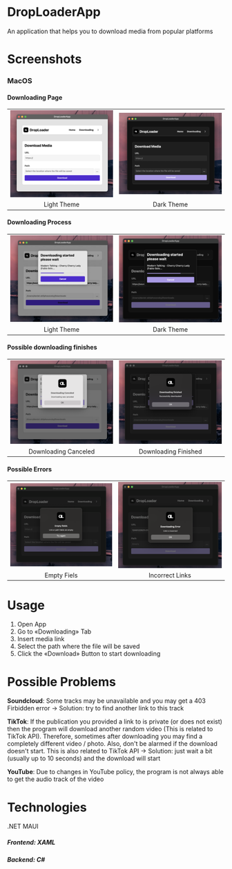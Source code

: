 # DropLoaderApp
An application that helps you to download media from popular platforms

# Screenshots

### MacOS

#### Downloading Page
<table>
  <tr>
    <td><img src="images/MacOS/DownloadingPage_LightTheme.png" width="300" alt="Light Theme Page"></td>
    <td><img src="images/MacOS/DownloadingPage_DarkTheme.png" width="300" alt="Dark Theme Page"></td>
  </tr>
  <tr>
    <td align="center">Light Theme</td>
    <td align="center">Dark Theme</td>
  </tr>
</table>

#### Downloading Process
<table>
  <tr>
    <td><img src="images/MacOS/DownloadingContext_LightTheme.png" width="300" alt="Light Theme Context"></td>
    <td><img src="images/MacOS/DownloadingContext_DarkTheme.png" width="300" alt="Dark Theme Context"></td>
  </tr>
  <tr>
    <td align="center">Light Theme</td>
    <td align="center">Dark Theme</td>
  </tr>
</table>

#### Possible downloading finishes
<table>
  <tr>
    <td><img src="images/MacOS/DownloadingCanceled.png" width="300" alt="Downloading Canceled"></td>
    <td><img src="images/MacOS/DownloadingFinished.png" width="300" alt="Downloading Finished"></td>
  </tr>
  <tr>
    <td align="center">Downloading Canceled</td>
    <td align="center">Downloading Finished</td>
  </tr>
</table>

#### Possible Errors
<table>
  <tr>
    <td><img src="images/MacOS/ErrorType_EmptyFields.png" width="300" alt="Empty Fields Error"></td>
    <td><img src="images/MacOS/ErrorType_IncorrectLink.png" width="300" alt="Incorrect Link Error"></td>
  </tr>
  <tr>
    <td align="center">Empty Fiels</td>
    <td align="center">Incorrect Links</td>
  </tr>
</table>

# Usage
1. Open App
2. Go to «Downloading» Tab
3. Insert media link 
4. Select the path where the file will be saved
5. Click the «Download» Button to start downloading

# Possible Problems

**Soundcloud**: Some tracks may be unavailable and you may get a 403 Firbidden error -> Solution: try to find another link to this track

**TikTok**: If the publication you provided a link to is private (or does not exist) then the program will download another random video (This is related to TikTok API). Therefore, sometimes after downloading you may find a completely different video / photo. 
Also, don't be alarmed if the download doesn't start. This is also related to TikTok API -> Solution: just wait a bit (usually up to 10 seconds) and the download will start

**YouTube**: Due to changes in YouTube policy, the program is not always able to get the audio track of the video


# Technologies
.NET MAUI

##### Frontend: XAML
##### Backend: C#

